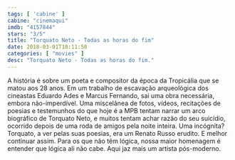 ```yaml
---
tags: [ 'cabine' ]
cabine: "cinemaqui"
imdb: "4157844"
stars: "3/5"
title: "Torquato Neto - Todas as horas do fim"
date: 2018-03-01T18:11:58
categories: [ "movies" ]
desc: "Torquato Neto - Todas as horas do fim."
---
```

A história é sobre um poeta e compositor da época da Tropicália que se matou aos 28 anos. Em um trabalho de escavação arqueológica dos cineastas Eduardo Ades e Marcus Fernando, sai uma obra necessária, embora não-imperdível. Uma miscelânea de fotos, vídeos, recitações de poesias e testemunhos do que hoje é a MPB tentam narrar um arco biográfico de Torquato Neto, e muitos tentam achar razão do seu suicídio, ocorrido depois de uma roda de amigos pela noite inteira. Uma incógnita? Torquato, a ver pelas suas poesias, era um Renato Russo erudito. E melhor continuar assim. Para os que não têm lógica, nossa maior homenagem é entender que lógica ali não cabe. Aqui jaz mais um artista pós-moderno.
